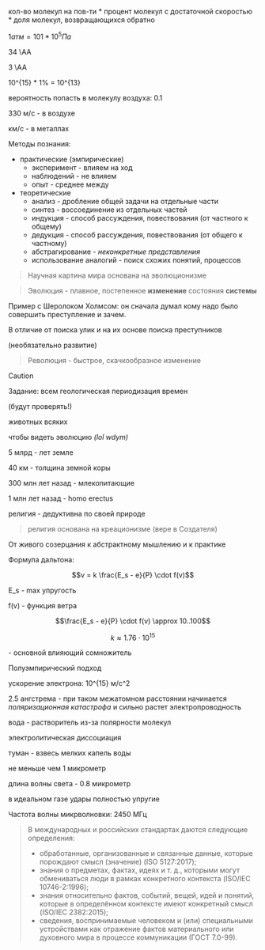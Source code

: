 кол-во молекул на пов-ти * процент молекул с достаточной скоростью * доля молекул, возвращающихся обратно

$1 атм = 101 * 10^5 Па$

34 \AA

3 \AA

10^{15} * 1% = 10^{13}

вероятность попасть в молекулу воздуха: 0.1

330 м/с - в воздухе

км/с - в металлах

Методы познания:
- практические (эмпирические)
  - эксперимент - влияем на ход
  - наблюдений - не влияем
  - опыт - среднее между
- теоретические
  - анализ - дробление общей задачи на отдельные части
  - синтез - воссоединение из отдельных частей
  - индукция - способ рассуждения, повествования (от частного к общему)
  - дедукция - способ рассуждения, повествования (от общего к частному)
  - абстрагирование - _неконкретные представления_
  - использование аналогий - поиск схожих понятий, процессов

> Научная картина мира основана на эволюционизме

> Эволюция - плавное, постепенное __изменение__ состояния __системы__

Пример с Шеролоком Холмсом: он сначала думал кому надо было совершить
преступление и зачем.

В отличие от поиска улик и на их основе поиска преступников

(необязательно развитие)

> Революция - быстрое, скачкообразное изменение

> [!CAUTION]
>
> Задание: всем геологическая периодизация времен
>
> (будут проверять!)
> 
> животных всяких
> 
> чтобы видеть эволюцию _(lol wdym)_

5 млрд - лет земле

40 км - толщина земной коры

300 млн лет назад - млекопитающие

1 млн лет назад - homo erectus

религия - дедуктивна по своей природе

> религия основана на креационизме (вере в Создателя)

От живого созерцания к абстрактному мышлению и к практике

Формула дальтона:

$$v = k \frac{E_s - e}{P} \cdot f(v)$$

E_s - max упругость 

f(v) - функция ветра

$$\frac{E_s - e}{P} \cdot f(v) \approx 10..100$$

$$k \approx 1.76 \cdot 10^{15}$$

\- основной влияющий сомножитель

Полуэмпирический подход

ускорение электрона: 10^{15} м/c^2

2.5 ангстрема - при таком межатомном расстоянии начинается
_поляризационная катастрофа_ и сильно растет электропроводность

вода - растворитель из-за полярности молекул

электролитическая диссоциация

туман - взвесь мелких капель воды

не меньше чем 1 микрометр

длина волны света - 0.8 микрометр

в идеальном газе удары полностью упругие

Частота волны микрволновки: 2450 МГц

> В международных и российских стандартах даются следующие определения:
> 
> - обработанные, организованные и связанные данные, которые порождают смысл (значение) (ISO 5127:2017);
> - знания о предметах, фактах, идеях и т. д., которыми могут обмениваться люди в рамках конкретного контекста (ISO/IEC 10746-2:1996);
> - знания относительно фактов, событий, вещей, идей и понятий, которые в определённом контексте имеют конкретный смысл (ISO/IEC 2382:2015);
> - сведения, воспринимаемые человеком и (или) специальными устройствами как отражение фактов материального или духовного мира в процессе коммуникации (ГОСТ 7.0-99).
